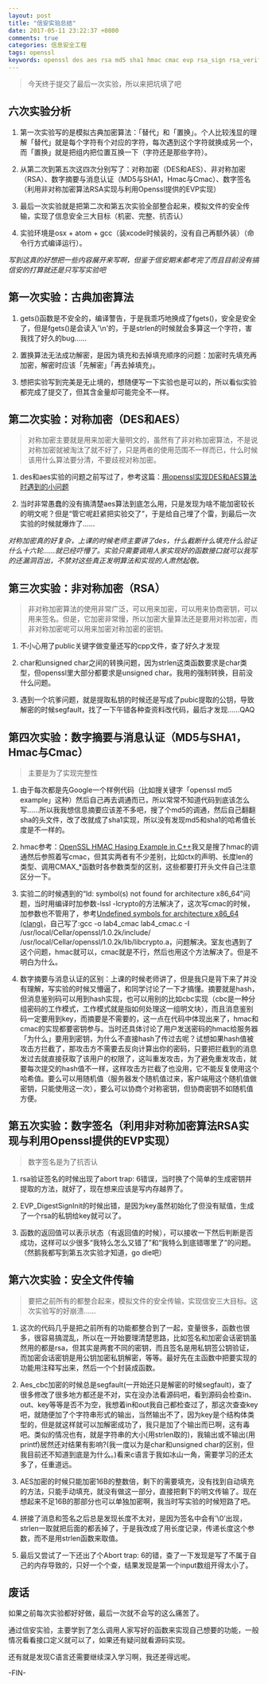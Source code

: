 ```yaml
---
layout: post
title: "信安实验总结"
date: 2017-05-11 23:22:37 +0800
comments: true
categories: 信息安全工程
tags: openssl
keywords: openssl des aes rsa md5 sha1 hmac cmac evp rsa_sign rsa_verify
---
```

> 今天终于提交了最后一次实验，所以来把坑填了吧

## 六次实验分析
1. 第一次实验写的是模拟古典加密算法：「替代」和「置换」。个人比较浅显的理解「替代」就是每个字符有个对应的字符，每次遇到这个字符就换成另一个，而「置换」就是把组内把位置互换一下（字符还是那些字符）。

2. 从第二次到第五次这四次分别写了：对称加密（DES和AES）、非对称加密（RSA）、数字摘要与消息认证（MD5与SHA1，Hmac与Cmac）、数字签名（利用非对称加密算法RSA实现与利用Openssl提供的EVP实现）

3. 最后一次实验就是把第二次和第五次实验全部整合起来，模拟文件的安全传输，实现了信息安全三大目标（机密、完整、抗否认）

4. 实验环境是osx + atom + gcc（装xcode时候装的，没有自己再额外装）（命令行方式编译运行）。

*写到这真的好想把一些内容展开来写啊，但鉴于信安期末都考完了而且目前没有搞信安的打算就还是只写写实验吧*
<!--more-->
## 第一次实验：古典加密算法
1. gets()函数是不安全的，编译警告，于是我乖巧地换成了fgets()，安全是安全了，但是fgets()是会读入'\n'的，于是strlen的时候就会多算这一个字符，害我找了好久的bug……

2. 置换算法无法成功解密，是因为填充和去掉填充顺序的问题：加密时先填充再加密，解密时应该「先解密」「再去掉填充」。

3. 想把实验写到完美是无止境的，想随便写一下实验也是可以的，所以看似实验都完成了提交了，但其含金量却可能完全不一样。

## 第二次实验：对称加密（DES和AES）
> 对称加密主要就是用来加密大量明文的，虽然有了非对称加密算法，不是说对称加密就被淘汰了就不好了，只是两者的使用范围不一样而已，什么时候该用什么算法要分清，不要歧视对称加密。

1. des和aes实验的问题之前写过了，参考这篇：[用openssl实现DES和AES算法时遇到的小问题](http://www.fenglians.com/blog/2017/04/13/yong-opensslshi-xian-deshe-aessuan-fa-shi-yu-dao-de-xiao-wen-ti/)

2. 当时非常愚蠢的没有搞清楚aes算法到底怎么用，只是发现为啥不能加密较长的明文呢？但是“管它呢赶紧把实验交了”，于是给自己埋了个雷，到最后一次实验的时候就爆炸了……

*对称加密真的好复杂，上课的时候老师主要讲了des，什么截断什么填充什么验证什么十六轮……就已经吓懵了。实验只需要调用人家实现好的函数接口就可以我写的还漏洞百出，不禁对这些真正发明算法和实现的人肃然起敬。*

## 第三次实验：非对称加密（RSA）
> 非对称加密算法的使用非常广泛，可以用来加密，可以用来协商密钥，可以用来签名。但是，它加密非常慢，所以加密大量算法还是要用对称加密，而非对称加密呢可以用来加密对称加密的密钥。

1. 不小心用了public关键字做变量还写的cpp文件，查了好久才发现

2. char和unsigned char之间的转换问题，因为strlen这类函数要求是char类型，但openssl里大部分都要求是unsigned char。我用的强制转换，目前没什么问题。

3. 遇到一个坑爹问题，就是提取私钥的时候还是写成了pubic提取的公钥，导致解密的时候segfault，找了一下午错各种查资料改代码，最后才发现……QAQ

## 第四次实验：数字摘要与消息认证（MD5与SHA1，Hmac与Cmac）
> 主要是为了实现完整性

1. 由于每次都是先Google一个样例代码（比如搜关键字「openssl md5 example」这种）然后自己再去调通而已，所以常常不知道代码到底该怎么写……所以我我想信息摘要应该差不多吧，搜了个md5的调通，然后自己翻翻sha的头文件，改了改就成了sha1实现，所以没有发现md5和sha1的哈希值长度是不一样的。

2. hmac参考：[OpenSSL HMAC Hasing Example in C++](http://www.askyb.com/cpp/openssl-hmac-hasing-example-in-cpp/)我又是搜了hmac的调通然后参照着写cmac，但其实两者有不少差别，比如ctx的声明、长度len的类型、调用CMAX_*函数时各参数类型的区别，这些都要打开头文件自己注意区分一下。

3. 实验二的时候遇到的“ld: symbol(s) not found for architecture x86_64”问题，当时用编译时加参数-lssl -lcrypto的方法解决了，这次写cmac的时候，加参数也不管用了，参考[Undefined symbols for architecture x86_64 (clang)](http://stackoverflow.com/questions/30938866/undefined-symbols-for-architecture-x86-64-clang)，自己写了:gcc -o lab4_cmac lab4_cmac.c -I /usr/local/Cellar/openssl/1.0.2k/include/ /usr/local/Cellar/openssl/1.0.2k/lib/libcrypto.a，问题解决。室友也遇到了这个问题，hmac就可以，cmac就是不行，然后也用这个方法解决了。但是不明白为什么。

4. 数字摘要与消息认证的区别：上课的时候老师讲了，但是我只是背下来了并没有理解，写实验的时候又懵逼了，和同学讨论了一下才搞懂。摘要就是hash，但消息鉴别码可以用到hash实现，也可以用别的比如cbc实现（cbc是一种分组密码的工作模式，工作模式就是指如何处理这一组明文块），而且消息鉴别码一定要用到key，而摘要是不需要的，这一点在代码中体现出来了，hmac和cmac的实现都要密钥参与。当时还具体讨论了用户发送密码的hmac给服务器「为什么」要用到密钥，为什么不直接hash了传过去呢？试想如果hash值被攻击方拦截了，那攻击方不需要去反向计算出你的密码，只要把拦截到的消息发过去就直接获取了该用户的权限了，这叫重发攻击，为了避免重发攻击，就要每次提交的hash值不一样，这样攻击方拦截了也没用，它不能反复使用这个哈希值。要么可以用随机值（服务器发个随机值过来，客户端用这个随机值做密钥，只能使用这一次），要么可以协商个对称密钥，但协商密钥不如随机值方便。

## 第五次实验：数字签名（利用非对称加密算法RSA实现与利用Openssl提供的EVP实现）
> 数字签名是为了抗否认

1. rsa验证签名的时候出现了abort trap: 6错误，当时换了个简单的生成密钥并提取的方法，就好了，现在想来应该是写内存越界了。

2. EVP_DigestSignInit的时候出错，是因为key虽然初始化了但没有赋值，生成了一个rsa的私钥给key就可以了。

3. 函数的返回值可以表示状态（有返回值的时候），可以接收一下然后判断是否成功，这样可以少很多“我特么怎么又错了”和“我特么到底错哪里了”的问题。（然鹅我都写到第五次实验才知道，go die吧）

## 第六次实验：安全文件传输
> 要把之前所有的都整合起来，模拟文件的安全传输，实现信安三大目标。这次实验写的好崩溃……

1. 这次的代码几乎是把之前所有的功能都整合到了一起，变量很多，函数也很多，很容易搞混乱，所以在一开始要理清楚思路，比如签名和加密会话密钥虽然用的都是rsa，但其实是两套不同的密钥，而且签名是用私钥签公钥验证，而加密会话密钥是用公钥加密私钥解密，等等。最好先在主函数中把要实现的功能用注释写出来，然后一个个封装成函数。

2. Aes_cbc加密的时候总是segfault(一开始还只是解密的时候segfault)，查了很多修改了很多地方都还是不对，实在没办法看源码吧，看到源码会检查in、out、key等等是否不为空，我想着in和out我自己都检查过了，那这次查查key吧，就随便加了个字符串形式的输出，当然输出不了，因为key是个结构体类型的，但是就这样就可以加解密成功了，我只是加了个输出而已啊，这有毒吧。类似的情况也有，就是字符串的大小(用strlen取的)，我输出或不输出(用printf)居然还对结果有影响?(我一度以为是char和unsigned char的区别，但我目前还不知道到底是为什么。)看来c语言于我如冰山一角，需要学习的还太多了，任重道远。

3. AES加密的时候只能加密16B的整数倍，剩下的需要填充，没有找到自动填充的方法，只能手动填充，就没有做这一部分，直接把剩下的明文传输了。现在想起来不足16B的那部分也可以单独加密啊，我当时写实验的时候短路了吧。

4. 拼接了消息和签名之后总是发现长度不太对，是因为签名中会有’\0’出现，strlen一取就把后面的都丢掉了，于是我改成了用长度记录，传递长度这个参数，而不是用strlen函数来取值。

5. 最后又尝试了一下还出了个Abort trap: 6的错，查了一下发现是写了不属于自己的内存导致的，只好一个个查，结果发现是第一个input数组开得太小了。

## 废话
如果之前每次实验都好好做，最后一次就不会写的这么痛苦了。

通过信安实验，主要学到了怎么调用人家写好的函数来实现自己想要的功能，一般情况看看接口定义就可以了，如果还有疑问就看源码实现。

还有就是发现C语言还需要继续深入学习啊，我还差得远呢。

-FIN-

